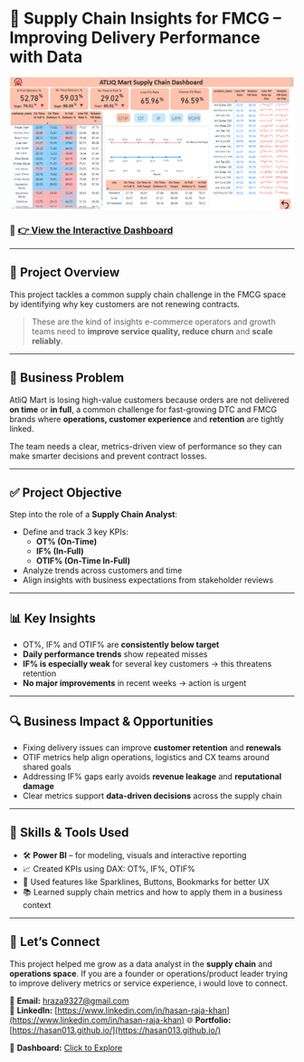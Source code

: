 # 🚚 Supply Chain Insights for FMCG – Improving Delivery Performance with Data

![Supply Chain Dashboard](https://github.com/Hasan013/Data-Analysis-PowerBi/blob/main/Supply%20Chain%20FMCG/Dashboard/Supply%20Chain%20Dashboard.PNG)

### 🔗 [👉 View the Interactive Dashboard](https://www.novypro.com/project/insights-for-supply-chain-in-fmcg-domain)

---

## 🎯 Project Overview

This project tackles a common supply chain challenge in the FMCG space by identifying why key customers are not renewing contracts.  
> These are the kind of insights e-commerce operators and growth teams need to **improve service quality, reduce churn** and **scale reliably**.

---

## 🧩 Business Problem

AtliQ Mart is losing high-value customers because orders are not delivered **on time** or **in full**, a common challenge for fast-growing DTC and FMCG brands where **operations, customer experience** and **retention** are tightly linked.

The team needs a clear, metrics-driven view of performance so they can make smarter decisions and prevent contract losses.

---

## ✅ Project Objective

Step into the role of a **Supply Chain Analyst**:

- Define and track 3 key KPIs:
  - **OT% (On-Time)**
  - **IF% (In-Full)**
  - **OTIF% (On-Time In-Full)**
- Analyze trends across customers and time
- Align insights with business expectations from stakeholder reviews

---

## 📊 Key Insights

- OT%, IF% and OTIF% are **consistently below target**  
- **Daily performance trends** show repeated misses  
- **IF% is especially weak** for several key customers → this threatens retention  
- **No major improvements** in recent weeks → action is urgent

---

## 🔍 Business Impact & Opportunities

- Fixing delivery issues can improve **customer retention** and **renewals**  
- OTIF metrics help align operations, logistics and CX teams around shared goals  
- Addressing IF% gaps early avoids **revenue leakage** and **reputational damage**  
- Clear metrics support **data-driven decisions** across the supply chain  

---

## 🧠 Skills & Tools Used

- 🛠️ **Power BI** – for modeling, visuals and interactive reporting  
- 📈 Created KPIs using DAX: OT%, IF%, OTIF%  
- 🧩 Used features like Sparklines, Buttons, Bookmarks for better UX  
- 📚 Learned supply chain metrics and how to apply them in a business context  

---

## 💬 Let’s Connect

This project helped me grow as a data analyst in the **supply chain** and **operations space**. If you are a founder or operations/product leader trying to improve delivery metrics or service experience, i would love to connect.

📩 **Email:** [hraza9327@gmail.com](mailto:hraza9327@gmail.com)  
🔗 **LinkedIn:** [https://www.linkedin.com/in/hasan-raja-khan](https://www.linkedin.com/in/hasan-raja-khan)
🌐 **Portfolio:** [https://hasan013.github.io/](https://hasan013.github.io/)

🔗 **Dashboard:** [Click to Explore](https://www.novypro.com/project/insights-for-supply-chain-in-fmcg-domain)
